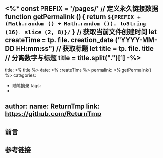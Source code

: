 <%*
const PREFIX = '/pages/'
// 定义永久链接数据
function getPermalink () {
  return `${PREFIX + (Math.random () + Math.random ()). toString (16). slice (2, 8)}/`
}
// 获取当前文件创建时间
let createTime = tp. file. creation_date ("YYYY-MM-DD HH:mm:ss")
// 获取标题
let title = tp. file. title
// 分离数字与标题
title = title.split(".")[1]
-%>
---
title: <% title %>
date: <% createTime %>
permalink: <% getPermalink() %>
categories:
  - 随笔摘录
tags:
  - 
author: 
  name: ReturnTmp
  link: https://github.com/ReturnTmp
---

## 前言



## 参考链接



